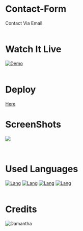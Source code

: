 # Contact-Form
Contact Via Email<br><br>

# Watch It Live

[![Demo](https://img.shields.io/badge/Opera-FF1B2D?style=for-the-badge&logo=Opera&logoColor=white)](https://nipuncontactform.000webhost.com)<br><br>

# Deploy
<a href="https://heroku.com/deploy?template=https://github.com/King-Amda-VPS-Deploy/WhisperBot.git">Here</a>

# ScreenShots

<img src="/img/ss1.jpg">

<img scr="/img/ss2.jpg"><br><br>

# Used Languages

[![Lang](https://img.shields.io/badge/CSS3-1572B6?style=for-the-badge&logo=css3&logoColor=white)](https://github.com/King-Amda/Contact-Form)
[![Lang](https://img.shields.io/badge/HTML5-E34F26?style=for-the-badge&logo=html5&logoColor=white)](https://github.com/King-Amda/Contact-Form)
[![Lang](https://img.shields.io/badge/JavaScript-323330?style=for-the-badge&logo=javascript&logoColor=F7DF1E)](https://github.com/King-Amda/Contact-Form)
[![Lang](https://img.shields.io/badge/PHP-777BB4?style=for-the-badge&logo=php&logoColor=white)](https://github.com/King-Amda/Contact-Form)
<br><br>

# Credits

![Damantha](https://github.com/DamanthaOnline.png?size=100)
